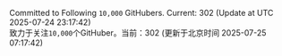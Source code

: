 Committed to Following `10,000` GitHubers. Current: <!-- FOLLOWING_COUNT -->302<!-- FOLLOWING_COUNT --> (Update at UTC <!-- LAST_UPDATED -->2025-07-24 23:17:42<!-- LAST_UPDATED -->)<br>
致力于关注`10,000`个GitHuber。当前：<!-- FOLLOWING_COUNT -->302<!-- FOLLOWING_COUNT --> (更新于北京时间 <!-- LAST_UPDATED_CST -->2025-07-25 07:17:42<!-- LAST_UPDATED_CST -->)
